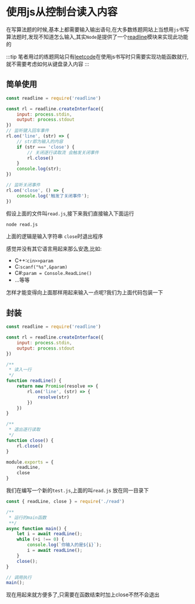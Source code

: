 # 使用js从控制台读入内容

在写算法题的时候,基本上都需要输入输出语句,在大多数练题网站上当想用``js``书写算法题时,发现不知道怎么输入,其实``Node``是提供了一个[readline](http://nodejs.cn/api/readline.html)模块来实现此功能的

:::tip
笔者用过的练题网站只有[leetcode](https://leetcode-cn.com/)在使用js书写时只需要实现功能函数就行,就不需要考虑如何从键盘录入内容
:::

## 简单使用
```js
const readline = require('readline')

const rl = readline.createInterface({
    input: process.stdin,
    output: process.stdout
})
// 监听键入回车事件
rl.on('line', (str) => {
    // str即为输入的内容
    if (str === 'close') {
        // 关闭逐行读取流 会触发关闭事件
        rl.close()
    }
    console.log(str);
})

// 监听关闭事件
rl.on('close', () => {
    console.log('触发了关闭事件');
})
```

假设上面的文件叫``read.js``,接下来我们直接输入下面运行
```sh
node read.js
```

上面的逻辑是输入字符串 ``close``时退出程序

感觉并没有其它语言用起来那么安逸,比如:
* C++:``cin>>param``
* C:``scanf("%s",&param)``
* C#:``param = Console.ReadLine()``
* ...等等

怎样才能变得向上面那样用起来输入一点呢?我们为上面代码包装一下

## 封装

```js
const readline = require('readline')

const rl = readline.createInterface({
    input: process.stdin,
    output: process.stdout
})

/**
 * 读入一行
 */
function readLine() {
    return new Promise(resolve => {
        rl.on('line', (str) => {
            resolve(str)
        })
    })
}

/**
 * 退出逐行读取
 */
function close() {
    rl.close()
}

module.exports = {
    readLine,
    close
}
```

我们在编写一个新的``test.js``,上面的叫``read.js`` 放在同一目录下

```js
const { readLine, close } = require('./read')

/**
 * 运行的main函数
 **/
async function main() {
    let i = await readLine();
    while (+i !== 0) {
        console.log(`你输入的是${i}`);
        i = await readLine();
    }
    close();
}

// 调用执行
main();
```

现在用起来就方便多了,只需要在函数结束时加上close不然不会退出

<comment/>
<tongji/>